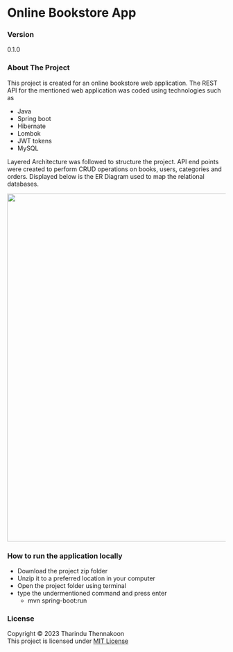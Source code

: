 # Online Bookstore App

### Version

0.1.0

### About The Project

This project is created for an online bookstore web application.
The REST API for the mentioned web application was coded using technologies such as

- Java
- Spring boot
- Hibernate
- Lombok
- JWT tokens
- MySQL
  <br>

Layered Architecture was followed to structure the project. API end points were created to perform CRUD operations on books, users, categories and orders. Displayed below is the ER Diagram used to map the relational databases.

<img width="800" src="https://github.com/tharindu152/bookstore-backend/blob/master/src/main/resources/img/ER_Digram.png">

### How to run the application locally

- Download the project zip folder
- Unzip it to a preferred location in your computer
- Open the project folder using terminal
- type the undermentioned command and press enter
  - mvn spring-boot:run

### License

Copyright ©️ 2023 Tharindu Thennakoon <br>
This project is licensed under [MIT License](License.txt)
